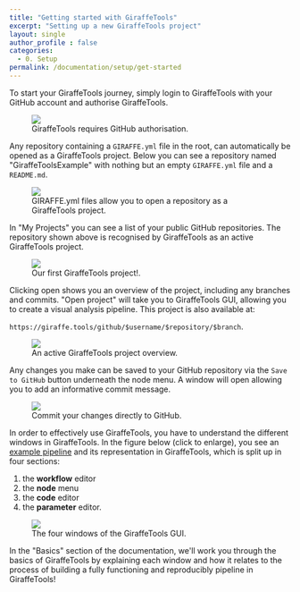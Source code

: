```yaml
---
title: "Getting started with GiraffeTools"
excerpt: "Setting up a new GiraffeTools project"
layout: single
author_profile : false
categories:
  - 0. Setup
permalink: /documentation/setup/get-started
---
```


To start your GiraffeTools journey, simply login to GiraffeTools with your GitHub 
account and authorise GiraffeTools.  

<figure>
	<a href="{{ site.url }}{{ site.baseurl }}/documentation/images/authorize_giraffetools.png"><img
    src="{{ site.url }}{{ site.baseurl }}/{{ example_path }}/documentation/images/authorize_giraffetools.png"></a>
	<figcaption>GiraffeTools requires GitHub authorisation.</figcaption>
</figure>

Any repository containing a `GIRAFFE.yml` file in the root, can automatically be
opened as a GiraffeTools project. Below you can see a repository named "GiraffeToolsExample" 
with nothing but an empty `GIRAFFE.yml` file and a `README.md`.

<figure>
	<a href="{{ site.url }}{{ site.baseurl }}/documentation/images/giraffe_yml.png"><img
    src="{{ site.url }}{{ site.baseurl }}/{{ example_path }}/documentation/images/giraffe_yml.png"></a>
	<figcaption>GIRAFFE.yml files allow you to open a repository as a GiraffeTools project.</figcaption>
</figure>

In "My Projects" you can see a list of your public GitHub repositories. The repository 
shown above is recognised by GiraffeTools as an active GiraffeTools project. 

<figure>
	<a href="{{ site.url }}{{ site.baseurl }}/documentation/images/my_projects.png"><img
    src="{{ site.url }}{{ site.baseurl }}/{{ example_path }}/documentation/images/my_projects.png"></a>
	<figcaption>Our first GiraffeTools project!.</figcaption>
</figure>

Clicking open shows you an overview of the project, including any branches and commits.
"Open project" will take you to GiraffeTools GUI, allowing you to create a visual 
analysis pipeline. This project is also available at:

`https://giraffe.tools/github/$username/$repository/$branch`.

<figure>
	<a href="{{ site.url }}{{ site.baseurl }}/documentation/images/project_overview.png"><img
    src="{{ site.url }}{{ site.baseurl }}/{{ example_path }}/documentation/images/project_overview.png"></a>
	<figcaption>An active GiraffeTools project overview.</figcaption>
</figure>

Any changes you make can be saved to your GitHub repository via the `Save to GitHub` button
underneath the node menu. A window will open allowing you to add an informative commit 
message. 

<figure>
	<a href="{{ site.url }}{{ site.baseurl }}/documentation/images/save_to_github.png"><img
    src="{{ site.url }}{{ site.baseurl }}/{{ example_path }}/documentation/images/save_to_github.png"></a>
	<figcaption>Commit your changes directly to GitHub.</figcaption>
</figure>

In order to effectively use GiraffeTools, you have to understand the different windows 
in GiraffeTools. In the figure below (click to enlarge), you see an 
[example pipeline](https://giraffe.tools/porcupine/TimVanMourik/SomeGiraffeExample) 
and its representation in GiraffeTools, which is split up in four sections:

1. the **workflow** editor
2. the **node** menu
3. the **code** editor
4. the **parameter** editor.

<figure>
	<a href="{{ site.url }}{{ site.baseurl }}/documentation/images/giraffetools_windows.png"><img
    src="{{ site.url }}{{ site.baseurl }}/{{ example_path }}/documentation/images/giraffetools_windows.png"></a>
	<figcaption>The four windows of the GiraffeTools GUI.</figcaption>
</figure>

In the "Basics" section of the documentation, we'll work you through the basics
of GiraffeTools by explaining each window and how it relates to the process of
building a fully functioning and reproducibly pipeline in GiraffeTools! 
